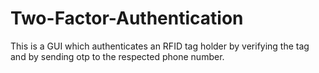 # Two-Factor-Authentication
This is a GUI which authenticates an RFID tag holder by verifying the tag and by sending otp to the respected phone number. 
